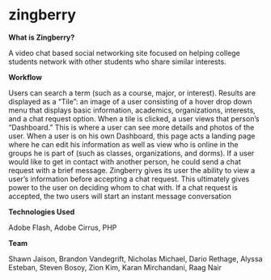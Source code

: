 zingberry
=========

<b>What is Zingberry?</b>

A video chat based social networking site focused on helping college students network with other students who share similar interests.

<b>Workflow</b>

Users can search a term (such as a course, major, or interest). Results are displayed as a “Tile”: an image of a user consisting of a hover drop down menu that displays basic information, academics, organizations, interests, and a chat request option. When a tile is clicked, a user views that person’s “Dashboard.” This is where a user can see more details and photos of the user. When a user is on his own Dashboard, this page acts a landing page where he can edit his information as well as view who is online in the groups he is part of (such as classes, organizations, and dorms). If a user would like to get in contact with another person, he could send a chat request with a brief message. Zingberry gives its user the ability to view a user’s information before accepting a chat request. This ultimately gives power to the user on deciding whom to chat with. If a chat request is accepted, the two users will start an instant message conversation

<b>Technologies Used</b>

Adobe Flash, Adobe Cirrus, PHP

<b>Team</b>

Shawn Jaison, Brandon Vandegrift, Nicholas Michael, Dario Rethage, Alyssa Esteban, Steven Bosoy, Zion Kim, Karan Mirchandani, Raag Nair
